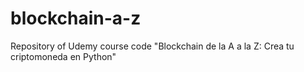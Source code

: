 # blockchain-a-z
Repository of Udemy course code "Blockchain de la A a la Z: Crea tu criptomoneda en Python"
